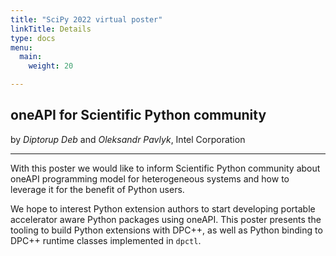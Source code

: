 ```yaml
---
title: "SciPy 2022 virtual poster"
linkTitle: Details
type: docs
menu:
  main:
    weight: 20

---
```


## oneAPI for Scientific Python community
by _Diptorup Deb_ and _Oleksandr Pavlyk_, Intel Corporation

---

With this poster we would like to inform Scientific Python community about oneAPI programming model for heterogeneous systems
and how to leverage it for the benefit of Python users.

We hope to interest Python extension authors to start developing portable accelerator aware Python packages using oneAPI.
This poster presents the tooling to build Python extensions with DPC++, as well as Python binding to DPC++ runtime classes
implemented in `dpctl`.
